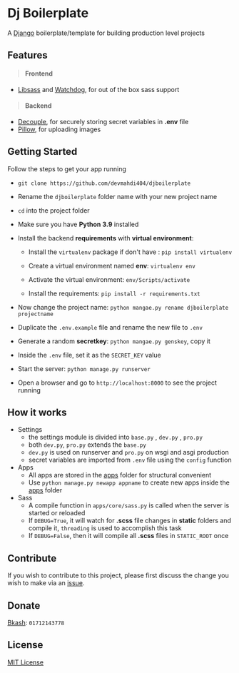 # Dj Boilerplate
A [Django](https://www.djangoproject.com/) boilerplate/template for building production level projects

## Features
> #### Frontend

- [Libsass](https://pypi.org/project/Pillow/) and [Watchdog](https://pypi.org/project/libsass/), for out of the box sass support

> #### Backend

- [Decouple](https://pypi.org/project/python-decouple/), for securely storing secret variables in **.env** file
- [Pillow](https://pypi.org/project/Pillow/), for uploading images

## Getting Started

Follow the steps to get your app running

- `git clone https://github.com/devmahdi404/djboilerplate` 
- Rename the `djboilerplate` folder name with your new project name
- `cd` into the project folder
- Make sure you have **Python 3.9** installed
- Install the backend **requirements** with **virtual environment**:

  - Install the `virtualenv` package if don't have :  `pip install virtualenv`

  - Create a virtual environment named **env**: `virtualenv env`

  - Activate the virtual environment: `env/Scripts/activate`

  - Install the requirements: `pip install -r requirements.txt`
- Now change the project name: `python mangae.py rename djboilerplate projectname`
- Duplicate the `.env.example` file and rename the new file to `.env`
- Generate a random **secretkey**: `python mangae.py genskey`, copy it
- Inside the `.env` file, set it as the `SECRET_KEY` value
- Start the server: `python manage.py runserver`
- Open a browser and go to `http://localhost:8000` to see the project running

## How it works

- Settings
  - the settings module is divided into `base.py` , `dev.py` , `pro.py`
  - both `dev.py`, `pro.py` extends the `base.py`
  - `dev.py` is used on runserver and `pro.py` on wsgi and asgi production
  - secret variables are imported from `.env` file using the `config` function
- Apps
  - All apps are stored in the [apps](apps) folder for structural convenient
  - Use `python manage.py newapp appname` to create new apps inside the [apps](apps) folder
- Sass
  - A compile function in `apps/core/sass.py` is called when the server is started or reloaded
  - If `DEBUG=True`, it will watch for **.scss** file changes in **static** folders and compile it, `threading` is used to accomplish this task
  - If `DEBUG=False`, then it will compile all **.scss** files in `STATIC_ROOT`  once

## Contribute
If you wish to contribute to this project, please first discuss the change you wish to make via an [issue](https://github.com/devmahdi404/djboilerplate/issues).

## Donate
[Bkash](https://www.bkash.com/): `01712143778`

## License
[MIT License](LICENSE)

